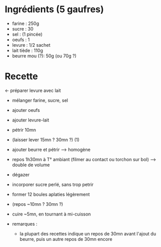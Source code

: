 # Ingrédients (5 gaufres)

- farine		: 250g
- sucre			: 30
- sel			: (1 pincée)
- oeufs			: 1
- levure		: 1/2 sachet
- lait tiède	: 110g
- beurre mou (?): 50g (ou 70g ?)


# Recette

<- préparer levure avec lait

- mélanger farine, sucre, sel
- ajouter oeufs
- ajouter levure-lait
- pétrir 10mn
- (laisser lever 15mn ? 30mn ?) (1)

- ajouter beurre et pétrir --> homogène

- repos 1h30mn à T° ambiant (filmer au contact ou torchon sur bol) --> double de volume
- dégazer
- incorporer sucre perlé, sans trop petrir
- former 12 boules aplaties légèrement
- (repos ~10mn ? 30mn ?)

- cuire ~5mn, en tournant à mi-cuisson


- remarques :
	- la plupart des recettes indique un repos de 30mn avant l'ajout du beurre, puis un autre repos de 30mn encore